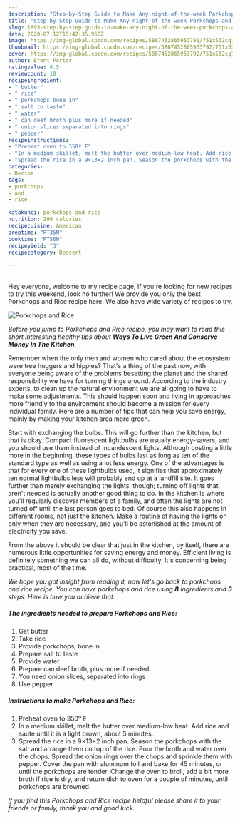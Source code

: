 ```yaml
---
description: "Step-by-Step Guide to Make Any-night-of-the-week Porkchops and Rice"
title: "Step-by-Step Guide to Make Any-night-of-the-week Porkchops and Rice"
slug: 1893-step-by-step-guide-to-make-any-night-of-the-week-porkchops-and-rice
date: 2020-07-12T15:42:35.968Z
image: https://img-global.cpcdn.com/recipes/5807452865953792/751x532cq70/porkchops-and-rice-recipe-main-photo.jpg
thumbnail: https://img-global.cpcdn.com/recipes/5807452865953792/751x532cq70/porkchops-and-rice-recipe-main-photo.jpg
cover: https://img-global.cpcdn.com/recipes/5807452865953792/751x532cq70/porkchops-and-rice-recipe-main-photo.jpg
author: Brent Porter
ratingvalue: 4.5
reviewcount: 10
recipeingredient:
- " butter"
- " rice"
- " porkchops bone in"
- " salt to taste"
- " water"
- " can deef broth plus more if needed"
- " onion slices separated into rings"
- " pepper"
recipeinstructions:
- "Preheat oven to 350º F"
- "In a medium skillet, melt the butter over medium-low heat. Add rice and saute until it is a light brown, about 5 minutes."
- "Spread the rice in a 9×13×2 inch pan. Season the porkchops with the salt and arrange them on top of the rice. Pour the broth and water over the chops. Spread the onion rings over the chops and sprinkle them with pepper. Cover the pan with aluminum foil and bake for 45 minutes, or until the porkchops are tender. Change the oven to broil, add a bit more broth if rice is dry, and return dish to oven for a couple of minutes, until porkchops are browned."
categories:
- Recipe
tags:
- porkchops
- and
- rice

katakunci: porkchops and rice 
nutrition: 290 calories
recipecuisine: American
preptime: "PT35M"
cooktime: "PT56M"
recipeyield: "3"
recipecategory: Dessert

---
```

<br>
Hey everyone, welcome to my recipe page, If you're looking for new recipes to try this weekend, look no further! We provide you only the best Porkchops and Rice recipe here. We also have wide variety of recipes to try.
<br>


![Porkchops and Rice](https://img-global.cpcdn.com/recipes/5807452865953792/751x532cq70/porkchops-and-rice-recipe-main-photo.jpg)

<i>Before you jump to Porkchops and Rice recipe, you may want to read this short interesting healthy tips about 
<strong>Ways To Live Green And Conserve Money In The Kitchen</strong>.</i>
</br>

Remember when the only men and women who cared about the ecosystem were tree huggers and hippies? That's a thing of the past now, with everyone being aware of the problems besetting the planet and the shared responsibility we have for turning things around. According to the industry experts, to clean up the natural environment we are all going to have to make some adjustments. This should happen soon and living in approaches more friendly to the environment should become a mission for every individual family. Here are a number of tips that can help you save energy, mainly by making your kitchen area more green.

Start with exchanging the bulbs. This will go further than the kitchen, but that is okay. Compact fluorescent lightbulbs are usually energy-savers, and you should use them instead of incandescent lights. Although costing a little more in the beginning, these types of bulbs last as long as ten of the standard type as well as using a lot less energy. One of the advantages is that for every one of these lightbulbs used, it signifies that approximately ten normal lightbulbs less will probably end up at a landfill site. It goes further than merely exchanging the lights, though; turning off lights that aren't needed is actually another good thing to do. In the kitchen is where you'll regularly discover members of a family, and often the lights are not turned off until the last person goes to bed. Of course this also happens in different rooms, not just the kitchen. Make a routine of having the lights on only when they are necessary, and you'll be astonished at the amount of electricity you save.

From the above it should be clear that just in the kitchen, by itself, there are numerous little opportunities for saving energy and money. Efficient living is definitely something we can all do, without difficulty. It's concerning being practical, most of the time.


<i>We hope you got insight from reading it, now let's go back to porkchops and rice recipe. You can have porkchops and rice using <strong>8</strong> ingredients and <strong>3</strong> steps. Here is how you achieve that.
</i>

##### The ingredients needed to prepare Porkchops and Rice:

1. Get  butter
1. Take  rice
1. Provide  porkchops, bone in
1. Prepare  salt to taste
1. Provide  water
1. Prepare  can deef broth, plus more if needed
1. You need  onion slices, separated into rings
1. Use  pepper


##### Instructions to make Porkchops and Rice:

1. Preheat oven to 350º F
1. In a medium skillet, melt the butter over medium-low heat. Add rice and saute until it is a light brown, about 5 minutes.
1. Spread the rice in a 9×13×2 inch pan. Season the porkchops with the salt and arrange them on top of the rice. Pour the broth and water over the chops. Spread the onion rings over the chops and sprinkle them with pepper. Cover the pan with aluminum foil and bake for 45 minutes, or until the porkchops are tender. Change the oven to broil, add a bit more broth if rice is dry, and return dish to oven for a couple of minutes, until porkchops are browned.


<i>If you find this Porkchops and Rice recipe helpful please share it to your friends or family, thank you and good luck.</i>
